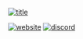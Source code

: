 [![title](https://github.com/user-attachments/assets/0084bab9-abd5-45be-97ff-bd2b7921a5ab)](https://o7.studio)

[![website](https://img.shields.io/badge/website-%20?style=for-the-badge&color=%23181717)](https://o7.studio)
[![discord](https://img.shields.io/badge/discord-%20?style=for-the-badge&color=%23181717)](https://dc.o7.studio)
